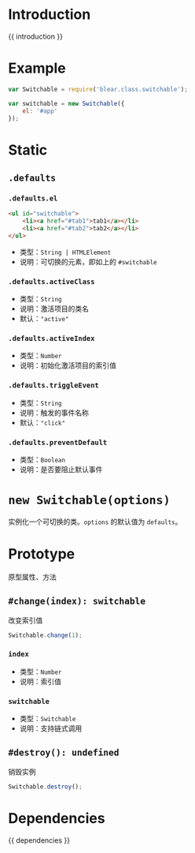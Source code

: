 # Introduction
{{ introduction }}


# Example
```js
var Switchable = require('blear.class.switchable');

var switchable = new Switchable({
    el: '#app'
});
```


# Static
## `.defaults`
### `.defaults.el`

```html
<ul id="switchable">
    <li><a href="#tab1">tab1</a></li>
    <li><a href="#tab2">tab2</a></li>
</ul>
```

- 类型：`String | HTMLElement`
- 说明：可切换的元素，即如上的 `#switchable`

### `.defaults.activeClass`
- 类型：`String`
- 说明：激活项目的类名
- 默认：`"active"`

### `.defaults.activeIndex`
- 类型：`Number`
- 说明：初始化激活项目的索引值

### `.defaults.triggleEvent`
- 类型：`String`
- 说明：触发的事件名称
- 默认：`"click"`

### `.defaults.preventDefault`
- 类型：`Boolean`
- 说明：是否要阻止默认事件


# `new Switchable(options)`
实例化一个可切换的类。`options` 的默认值为 `defaults`。


# Prototype
原型属性、方法


## `#change(index): switchable`
改变索引值

```js
Switchable.change(1);
```

### `index`
- 类型：`Number`
- 说明：索引值

### `switchable`
- 类型：`Switchable`
- 说明：支持链式调用


## `#destroy(): undefined`
销毁实例

```js
Switchable.destroy();
```




# Dependencies
{{ dependencies }}






